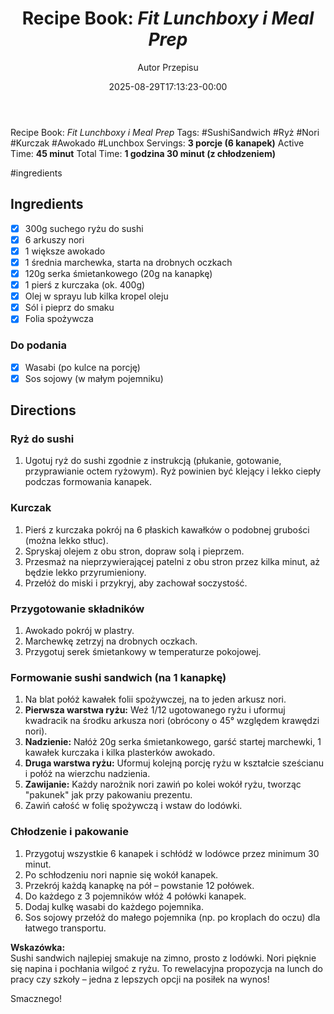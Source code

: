 ﻿---
draft: true
title: "Recipe Book: *Fit Lunchboxy i Meal Prep*"
author: "Autor Przepisu"
recipe_image: images/recipe-headers/default.avif
date: 2025-08-29T17:13:23-00:00
categories: ["sniadania"]
tags: ["draft"]
tagline: "Przepis do sformatowania"
servings: 4
prep_time: 15
cook: true
cook_time: 30
calories: 300
protein: 20
fat: 10
carbohydrate: 25
---
Recipe Book: *Fit Lunchboxy i Meal Prep*
Tags: #SushiSandwich #Ryż #Nori #Kurczak #Awokado #Lunchbox
Servings: **3 porcje (6 kanapek)**
Active Time: **45 minut**
Total Time: **1 godzina 30 minut (z chłodzeniem)**

#ingredients 
## Ingredients
- [x] 300g suchego ryżu do sushi
- [x] 6 arkuszy nori
- [x] 1 większe awokado
- [x] 1 średnia marchewka, starta na drobnych oczkach
- [x] 120g serka śmietankowego (20g na kanapkę)
- [x] 1 pierś z kurczaka (ok. 400g)
- [x] Olej w sprayu lub kilka kropel oleju
- [x] Sól i pieprz do smaku
- [x] Folia spożywcza

### Do podania
- [x] Wasabi (po kulce na porcję)
- [x] Sos sojowy (w małym pojemniku)

## Directions

### Ryż do sushi
1. Ugotuj ryż do sushi zgodnie z instrukcją (płukanie, gotowanie, przyprawianie octem ryżowym). Ryż powinien być klejący i lekko ciepły podczas formowania kanapek.

### Kurczak
1. Pierś z kurczaka pokrój na 6 płaskich kawałków o podobnej grubości (można lekko stłuc).
2. Spryskaj olejem z obu stron, dopraw solą i pieprzem.
3. Przesmaż na nieprzywierającej patelni z obu stron przez kilka minut, aż będzie lekko przyrumieniony.
4. Przełóż do miski i przykryj, aby zachował soczystość.

### Przygotowanie składników
1. Awokado pokrój w plastry.
2. Marchewkę zetrzyj na drobnych oczkach.
3. Przygotuj serek śmietankowy w temperaturze pokojowej.

### Formowanie sushi sandwich (na 1 kanapkę)
1. Na blat połóż kawałek folii spożywczej, na to jeden arkusz nori.
2. **Pierwsza warstwa ryżu:** Weź 1/12 ugotowanego ryżu i uformuj kwadracik na środku arkusza nori (obrócony o 45° względem krawędzi nori).
3. **Nadzienie:** Nałóż 20g serka śmietankowego, garść startej marchewki, 1 kawałek kurczaka i kilka plasterków awokado.
4. **Druga warstwa ryżu:** Uformuj kolejną porcję ryżu w kształcie sześcianu i połóż na wierzchu nadzienia.
5. **Zawijanie:** Każdy narożnik nori zawiń po kolei wokół ryżu, tworząc "pakunek" jak przy pakowaniu prezentu.
6. Zawiń całość w folię spożywczą i wstaw do lodówki.

### Chłodzenie i pakowanie
1. Przygotuj wszystkie 6 kanapek i schłódź w lodówce przez minimum 30 minut.
2. Po schłodzeniu nori napnie się wokół kanapek.
3. Przekrój każdą kanapkę na pół – powstanie 12 połówek.
4. Do każdego z 3 pojemników włóż 4 połówki kanapek.
5. Dodaj kulkę wasabi do każdego pojemnika.
6. Sos sojowy przełóż do małego pojemnika (np. po kroplach do oczu) dla łatwego transportu.

**Wskazówka:**  
Sushi sandwich najlepiej smakuje na zimno, prosto z lodówki. Nori pięknie się napina i pochłania wilgoć z ryżu. To rewelacyjna propozycja na lunch do pracy czy szkoły – jedna z lepszych opcji na posiłek na wynos!

Smacznego!